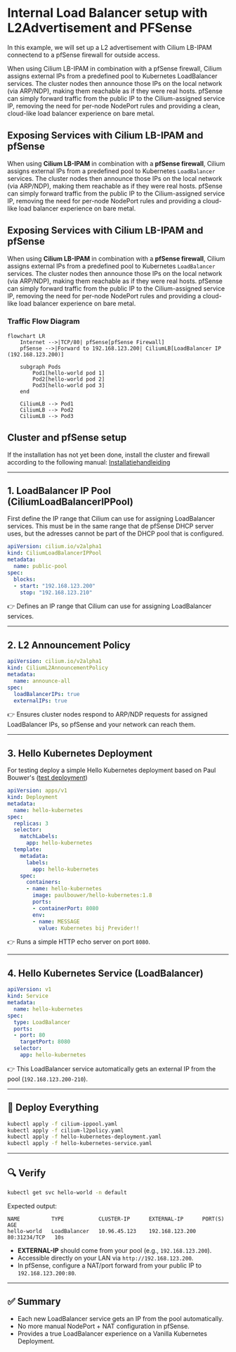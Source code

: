 
# Internal Load Balancer setup with L2Advertisement and PFSense

In this example, we will set up a L2 advertisement with Cilium LB-IPAM connectend to a pfSense firewall for outside access.

When using Cilium LB-IPAM in combination with a pfSense firewall, Cilium assigns external IPs from a predefined pool to Kubernetes LoadBalancer services. The cluster nodes then announce those IPs on the local network (via ARP/NDP), making them reachable as if they were real hosts. pfSense can simply forward traffic from the public IP to the Cilium-assigned service IP, removing the need for per-node NodePort rules and providing a clean, cloud-like load balancer experience on bare metal.

## Exposing Services with Cilium LB-IPAM and pfSense

When using **Cilium LB-IPAM** in combination with a **pfSense firewall**, Cilium assigns external IPs from a predefined pool to Kubernetes `LoadBalancer` services. The cluster nodes then announce those IPs on the local network (via ARP/NDP), making them reachable as if they were real hosts. pfSense can simply forward traffic from the public IP to the Cilium-assigned service IP, removing the need for per-node NodePort rules and providing a cloud-like load balancer experience on bare metal.


## Exposing Services with Cilium LB-IPAM and pfSense

When using **Cilium LB-IPAM** in combination with a **pfSense firewall**, Cilium assigns external IPs from a predefined pool to Kubernetes `LoadBalancer` services. The cluster nodes then announce those IPs on the local network (via ARP/NDP), making them reachable as if they were real hosts. pfSense can simply forward traffic from the public IP to the Cilium-assigned service IP, removing the need for per-node NodePort rules and providing a cloud-like load balancer experience on bare metal.

### Traffic Flow Diagram

```mermaid
flowchart LR
    Internet -->|TCP/80| pfSense[pfSense Firewall]
    pfSense -->|Forward to 192.168.123.200| CiliumLB[LoadBalancer IP (192.168.123.200)]
    
    subgraph Pods
        Pod1[hello-world pod 1]
        Pod2[hello-world pod 2]
        Pod3[hello-world pod 3]
    end
    
    CiliumLB --> Pod1
    CiliumLB --> Pod2
    CiliumLB --> Pod3

```

## Cluster and pfSense setup
If the installation has not yet been done, install the cluster and firewall according to the following manual: [Installatiehandleiding](https://github.com/previder/kubernetes-examples/tree/main/docs)

---

## 1. LoadBalancer IP Pool (CiliumLoadBalancerIPPool)

First define the IP range that Cilium can use for assigning LoadBalancer services. This must be in the same range that de pfSense DHCP server uses, but the adresses cannot be part of the DHCP pool that is configured.

```yaml
apiVersion: cilium.io/v2alpha1
kind: CiliumLoadBalancerIPPool
metadata:
  name: public-pool
spec:
  blocks:
  - start: "192.168.123.200"
    stop: "192.168.123.210"
```

👉 Defines an IP range that Cilium can use for assigning LoadBalancer services.

---

## 2. L2 Announcement Policy

```yaml
apiVersion: cilium.io/v2alpha1
kind: CiliumL2AnnouncementPolicy
metadata:
  name: announce-all
spec:
  loadBalancerIPs: true
  externalIPs: true
```

👉 Ensures cluster nodes respond to ARP/NDP requests for assigned LoadBalancer IPs, so pfSense and your network can reach them.

---

## 3. Hello Kubernetes Deployment
For testing deploy a simple Hello Kubernetes deployment based on Paul Bouwer's  ([test deployment](https://github.com/paulbouwer/hello-kubernetes))

```yaml
apiVersion: apps/v1
kind: Deployment
metadata:
  name: hello-kubernetes
spec:
  replicas: 3
  selector:
    matchLabels:
      app: hello-kubernetes
  template:
    metadata:
      labels:
        app: hello-kubernetes
    spec:
      containers:
      - name: hello-kubernetes
        image: paulbouwer/hello-kubernetes:1.8
        ports:
        - containerPort: 8080
        env:
        - name: MESSAGE
          value: Kubernetes bij Previder!!

```

👉 Runs a simple HTTP echo server on port `8080`.

---

## 4. Hello Kubernetes Service (LoadBalancer)

```yaml
apiVersion: v1
kind: Service
metadata:
  name: hello-kubernetes
spec:
  type: LoadBalancer
  ports:
  - port: 80
    targetPort: 8080
  selector:
    app: hello-kubernetes

```

👉 This LoadBalancer service automatically gets an external IP from the pool (`192.168.123.200-210`).

---

## 🚀 Deploy Everything

```bash
kubectl apply -f cilium-ippool.yaml
kubectl apply -f cilium-l2policy.yaml
kubectl apply -f hello-kubernetes-deployment.yaml
kubectl apply -f hello-kubernetes-service.yaml
```

---

## 🔍 Verify

```bash
kubectl get svc hello-world -n default
```

Expected output:

```
NAME          TYPE           CLUSTER-IP      EXTERNAL-IP      PORT(S)        AGE
hello-world   LoadBalancer   10.96.45.123    192.168.123.200   80:31234/TCP   10s
```

- **EXTERNAL-IP** should come from your pool (e.g., `192.168.123.200`).  
- Accessible directly on your LAN via `http://192.168.123.200`.  
- In pfSense, configure a NAT/port forward from your public IP to `192.168.123.200:80`.

---

## ✅ Summary

- Each new LoadBalancer service gets an IP from the pool automatically.  
- No more manual NodePort + NAT configuration in pfSense.  
- Provides a true LoadBalancer experience on a Vanilla Kubernetes Deployment.  




